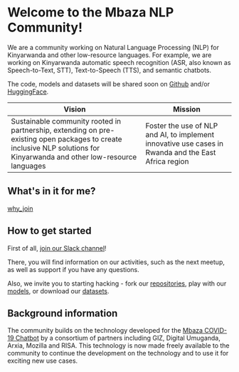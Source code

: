 # Welcome to the Mbaza NLP Community!

We are a community working on Natural Language Processing (NLP) for Kinyarwanda and other low-resource languages. For example, we are working on Kinyarwanda automatic speech recognition (ASR, also known as Speech-to-Text, STT), Text-to-Speech (TTS), and semantic chatbots.

The code, models and datasets will be shared soon on [Github](https://github.com/MBAZA-NLP) and/or [HuggingFace](https://huggingface.co/mbazaNLP).

| Vision | Mission |
| ------ | ------- |
| Sustainable community rooted in partnership, extending on pre-existing open packages to create inclusive NLP solutions for Kinyarwanda and other low-resource languages | Foster the use of NLP and AI, to implement innovative use cases in Rwanda and the East Africa region |

## What's in it for me?
[why_join](https://user-images.githubusercontent.com/46764284/170695647-28751848-ca20-4627-8f78-108f71221ff4.png)

## How to get started
First of all, [join our Slack channel](https://join.slack.com/t/mbazanlpcommunity/shared_invite/zt-19ie5idhj-f0yWfOBgTKzs7VOKCcr_pw)!

There, you will find information on our activities, such as the next meetup, as well as support if you have any questions.

Also, we invite you to starting hacking - fork our [repositories](https://github.com/MBAZA-NLP), play with our [models](https://huggingface.co/mbazaNLP), or download our [datasets](https://huggingface.co/mbazaNLP).

## Background information
The community builds on the technology developed for the [Mbaza COVID-19 Chatbot](https://digicenter.rw/achieving-information-access-equity-using-ai-in-the-fight-against-corona/) by a consortium of partners including GIZ, Digital Umuganda, Arxia, Mozilla and RISA. This technology is now made freely available to the community to continue the development on the technology and to use it for exciting new use cases.

